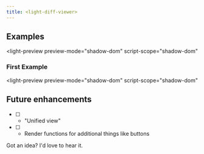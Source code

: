 ```yaml
---
title: <light-diff-viewer>
---
```


<light-diff-viewer hidden></light-diff-viewer>

## Examples

<light-preview
preview-mode="shadow-dom"
script-scope="shadow-dom"

>

  <script slot="code" type="text/plain">
    <light-diff-viewer
      language="javascript"
      oldValue="const x = 'Hello World'"
      newValue="const y = 'Hello Moto'
console.log(y)"
    >
    </light-diff-viewer>
  </script>
</light-preview>

### First Example

<light-preview
  preview-mode="shadow-dom"
  script-scope="shadow-dom"
>
  <script slot="code" type="text/plain">
    <light-diff-viewer
      language="javascript"
    >
    </light-diff-viewer>
    <script type="module">
      ;(async () => {
        const viewer = document.querySelector("light-diff-viewer")
        const newValue = await (await fetch("https://raw.githubusercontent.com/praneshr/react-diff-viewer/master/examples/src/diff/javascript/new.rjs")).text()
        viewer.newValue = newValue

        const oldValue = await (await fetch("https://raw.githubusercontent.com/praneshr/react-diff-viewer/master/examples/src/diff/javascript/old.rjs")).text()
        viewer.oldValue = oldValue
      })()
    &lt;/script>
  </script>
</light-preview>


## Future enhancements

- [ ] - "Unified view"
- [ ] - Render functions for additional things like buttons

Got an idea? I'd love to hear it.
